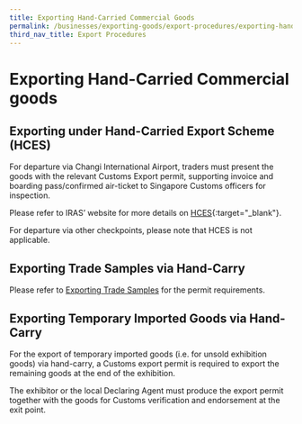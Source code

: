 ```yaml
---
title: Exporting Hand-Carried Commercial Goods
permalink: /businesses/exporting-goods/export-procedures/exporting-hand-carried-commercial-goods
third_nav_title: Export Procedures
---
```


# Exporting Hand-Carried Commercial goods

## Exporting under Hand-Carried Export Scheme (HCES)

For departure via Changi International Airport, traders must present the goods with the relevant Customs Export permit, supporting invoice and boarding pass/confirmed air-ticket to Singapore Customs officers for inspection.

Please refer to IRAS’ website for more details on [HCES](https://www.iras.gov.sg/irashome/Schemes/GST/Hand-Carried-Exports-Scheme--HCES-/){:target="_blank"}.

For departure via other checkpoints, please note that HCES is not applicable.

## Exporting Trade Samples via Hand-Carry

Please refer to [Exporting Trade Samples](/businesses/02c5-exporting-trade-samples) for the permit requirements.

## Exporting Temporary Imported Goods via Hand-Carry

For the export of temporary imported goods (i.e. for unsold exhibition goods) via hand-carry, a Customs export permit is required to export the remaining goods at the end of the exhibition.

The exhibitor or the local Declaring Agent must produce the export permit together with the goods for Customs verification and endorsement at the exit point.
